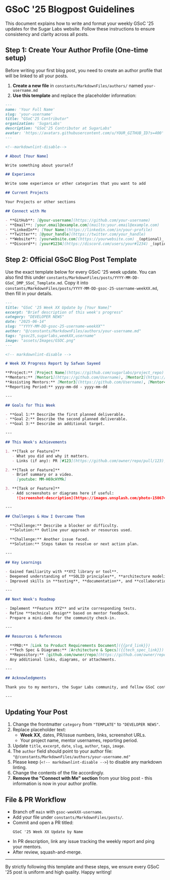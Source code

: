 # GSoC '25 Blogpost Guidelines

This document explains how to write and format your weekly GSoC '25 updates for the Sugar Labs website. Follow these instructions to ensure consistency and clarity across all posts.

<!-- markdownlint-disable -->

## Step 1: Create Your Author Profile (One-time setup)

Before writing your first blog post, you need to create an author profile that will be linked to all your posts.

1. **Create a new file** in `constants/MarkdownFiles/authors/` named `your-username.md`
2. **Use this template** and replace the placeholder information:

```markdown
---
name: 'Your Full Name'
slug: 'your-username'
title: "GSoC'25 Contributor"
organization: 'SugarLabs'
description: "GSoC'25 Contributor at SugarLabs"
avatar: 'https://avatars.githubusercontent.com/u/YOUR_GITHUB_ID?s=400'
---

<!--markdownlint-disable-->

# About [Your Name]

Write something about yourself

## Experience

Write some experience or other categories that you want to add

## Current Projects

Your Projects or other sections

## Connect with Me

- **GitHub**: [@your-username](https://github.com/your-username)
- **Email**: [your.email@example.com](mailto:your.email@example.com)
- **LinkedIn**: [Your Name](https://linkedin.com/in/your-profile)
- **Twitter**: [@your_handle](https://twitter.com/your_handle)
- **Website**: [yourwebsite.com](https://yourwebsite.com) _(optional)_
- **Discord**: [your#1234](https://discord.com/users/your#1234) _(optional)_
```

## Step 2: Official GSoC Blog Post Template

Use the exact template below for every GSoC '25 week update. You can also find this under `constants/MarkdownFiles/posts/YYYY-MM-DD-GSoC_DMP_SSoC_Template.md`. Copy it into `constants/MarkdownFiles/posts/YYYY-MM-DD-gsoc-25-username-weekXX.md`, then fill in your details.

```markdown
---
title: "GSoC '25 Week XX Update by [Your Name]"
excerpt: "Brief description of this week's progress"
category: "DEVELOPER NEWS"
date: "2025-06-14"
slug: ""YYYY-MM-DD-gsoc-25-username-weekXX""
author: "@/constants/MarkdownFiles/authors/your-username.md"
tags: "gsoc25,sugarlabs,weekXX,username"
image: "assets/Images/GSOC.png"
---

<!-- markdownlint-disable -->

# Week XX Progress Report by Safwan Sayeed

**Project:** [Project Name](https://github.com/sugarlabs/project_repo)  
**Mentors:** [Mentor1](https://github.com/Username), [Mentor2](https://github.com/Username)  
**Assisting Mentors:** [Mentor3](https://github.com/Username), [Mentor4](https://github.com/Username)  
**Reporting Period:** yyyy-mm-dd - yyyy-mm-dd

---

## Goals for This Week

- **Goal 1:** Describe the first planned deliverable.
- **Goal 2:** Describe the second planned deliverable.
- **Goal 3:** Describe an additional target.

---

## This Week's Achievements

1. **[Task or Feature]**
   - What you did and why it matters.
   - Links (if any): PR [#123](https://github.com/owner/repo/pull/123), Issue [#456](https://github.com/owner/repo/issues/456).

2. **[Task or Feature]**
   - Brief summary or a video.
     [youtube: MM-H69cHYMk]

3. **[Task or Feature]**
   - Add screenshots or diagrams here if useful:
     ![screenshot-description](https://images.unsplash.com/photo-1506744038136-46273834b3fb?w=2070)

---

## Challenges & How I Overcame Them

- **Challenge:** Describe a blocker or difficulty.  
  **Solution:** Outline your approach or resources used.

- **Challenge:** Another issue faced.  
  **Solution:** Steps taken to resolve or next action plan.

---

## Key Learnings

- Gained familiarity with **XYZ library or tool**.
- Deepened understanding of **SOLID principles**, **architecture modeling**, **DFDs**, etc.
- Improved skills in **testing**, **documentation**, and **collaboration workflows**.

---

## Next Week's Roadmap

- Implement **Feature XYZ** and write corresponding tests.
- Refine **technical design** based on mentor feedback.
- Prepare a mini-demo for the community check-in.

---

## Resources & References

- **PRD:** [Link to Product Requirements Document]({{prd_link}})
- **Tech Spec & Diagrams:** [Architecture & Specs]({{tech_spec_link}})
- **Repository:** [github.com/owner/repo](https://github.com/owner/repo)
- Any additional links, diagrams, or attachments.

---

## Acknowledgments

Thank you to my mentors, the Sugar Labs community, and fellow GSoC contributors for ongoing support.

---
```

## Updating Your Post

1. Change the frontmatter `category` from `"TEMPLATE"` to `"DEVELOPER NEWS"`.
2. Replace placeholder text:
   - **Week XX**, dates, PR/issue numbers, links, screenshot URLs.
   - Your project name, mentor usernames, reporting period.
3. Update `title`, `excerpt`, `date`, `slug`, `author`, `tags`, `image`.
4. The `author` field should point to your author file: `"@/constants/MarkdownFiles/authors/your-username.md"`
5. Please keep (`<!-- markdownlint-disable -->`) to disable any markdown linting.
6. Change the contents of the file accordingly.
7. **Remove the "Connect with Me" section** from your blog post - this information is now in your author profile.

## File & PR Workflow

- Branch off `main` with `gsoc-weekXX-username`.
- Add your file under `constants/MarkdownFiles/posts/`.
- Commit and open a PR titled:
  ```
  GSoC '25 Week XX Update by Name
  ```
- In PR description, link any issue tracking the weekly report and ping your mentors.
- After review, squash-and-merge.

---

By strictly following this template and these steps, we ensure every GSoC '25 post is uniform and high quality. Happy writing!
